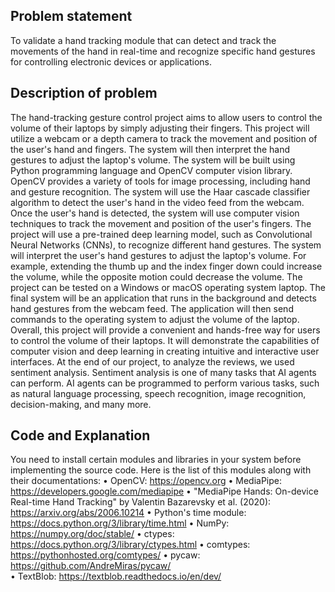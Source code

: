 ## Problem statement

To validate a hand tracking module that can detect and track the movements of the hand in real-time and recognize specific hand gestures for controlling electronic devices or applications.

## Description of problem

The hand-tracking gesture control project aims to allow users to control the volume of their laptops by simply adjusting their fingers. This project will utilize a webcam or a depth camera to track the movement and position of the user's hand and fingers. The system will then interpret the hand gestures to adjust the laptop's volume. The system will be built using Python programming language and OpenCV computer vision library. OpenCV provides a variety of tools for image processing, including hand and gesture recognition. The system will use the Haar cascade classifier algorithm to detect the user's hand in the video feed from the webcam. Once the user's hand is detected, the system will use computer vision techniques to track the movement and position of the user's fingers. The project will use a pre-trained deep learning model, such as Convolutional Neural Networks (CNNs), to recognize different hand gestures. The system will interpret the user's hand gestures to adjust the laptop's volume. For example, extending the thumb up and the index finger down could increase the volume, while the opposite motion could decrease the volume. The project can be tested on a Windows or macOS operating system laptop. The final system will be an application that runs in the background and detects hand gestures from the webcam feed. The application will then send commands to the operating system to adjust the volume of the laptop. Overall, this project will provide a convenient and hands-free way for users to control the volume of their laptops. It will demonstrate the capabilities of computer vision and deep learning in creating intuitive and interactive user interfaces.
At the end of our project, to analyze the reviews, we used sentiment analysis. Sentiment analysis is one of many tasks that AI agents can perform. AI agents can be programmed to perform various tasks, such as natural language processing, speech recognition, image recognition, decision-making, and many more. 


## Code and Explanation 

You need to install certain modules and libraries in your system before implementing the source code. Here is the list of this modules along with their documentations:
•	OpenCV: https://opencv.org 
•	MediaPipe: https://developers.google.com/mediapipe 
•	"MediaPipe Hands: On-device Real-time Hand Tracking" by Valentin Bazarevsky et al. (2020): https://arxiv.org/abs/2006.10214 
•	Python's time module: https://docs.python.org/3/library/time.html 
•	NumPy: https://numpy.org/doc/stable/
•	ctypes: https://docs.python.org/3/library/ctypes.html 
•	comtypes: https://pythonhosted.org/comtypes/ 
•	pycaw: https://github.com/AndreMiras/pycaw/  
•	TextBlob: https://textblob.readthedocs.io/en/dev/ 


